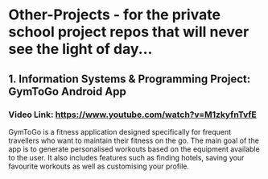 # Other-Projects - for the private school project repos that will never see the light of day...

## 1. Information Systems & Programming Project: GymToGo Android App
### Video Link: https://www.youtube.com/watch?v=M1zkyfnTvfE
GymToGo is a fitness application designed specifically for frequent travellers who want to maintain their fitness on the go. The main goal of the app is to generate personalised workouts based on the equipment available to the user. It also includes features such as finding hotels, saving your favourite workouts as well as customising your profile. 
